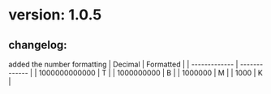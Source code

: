# version: 1.0.5
## changelog:
added the number formatting
| Decimal  | Formatted |
| ------------- | ------------- |
| 1000000000000  | T  |
| 1000000000  | B  |
| 1000000  | M  |
| 1000  | K  |